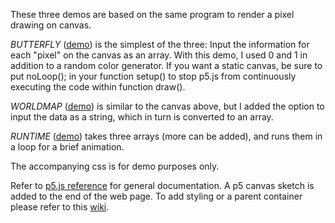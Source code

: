These three demos are based on the same program to render a pixel drawing on canvas.

_BUTTERFLY_ ([demo](https://codepen.io/TWAIN/full/960fc34052f2664c214be13b0a160c45/)) is the simplest of the three: Input the information for each "pixel" on the canvas as an array. With this demo, I used 0 and 1 in addition to a random color generator. If you want a static canvas, be sure to put noLoop(); in your function setup() to stop p5.js from continuously executing the code within function draw().


_WORLDMAP_ ([demo](https://codepen.io/TWAIN/pen/dvdQgx)) is similar to the canvas above, but I added the option to input the data as a string, which in turn is converted to an array. 

_RUNTIME_ ([demo](https://codepen.io/TWAIN/pen/00e89cbe39489e7f088be9a91a6ed413)) takes three arrays (more can be added), and runs them in a loop for a brief animation.

The accompanying css is for demo purposes only.

Refer to [p5.js reference](https://p5js.org/reference/) for general documentation. A p5 canvas sketch is added to the end of the web page. To add styling or a parent container please refer to this [wiki](https://github.com/processing/p5.js/wiki/Positioning-your-canvas). 

